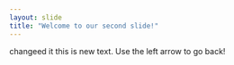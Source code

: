 ```yaml
---
layout: slide
title: "Welcome to our second slide!"
---
```

changeed it this is new text.
Use the left arrow to go back!
